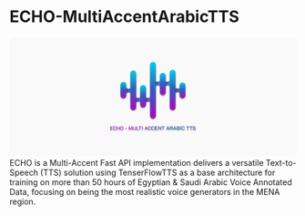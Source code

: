 # ECHO-MultiAccentArabicTTS
![ECHO LOGO](EchoLogo.png)
ECHO is a Multi-Accent Fast API implementation delivers a versatile Text-to-Speech (TTS) solution using TenserFlowTTS as a base architecture for training on more than 50 hours of Egyptian &amp; Saudi Arabic Voice Annotated Data, focusing on being the most realistic voice generators in the MENA region.
